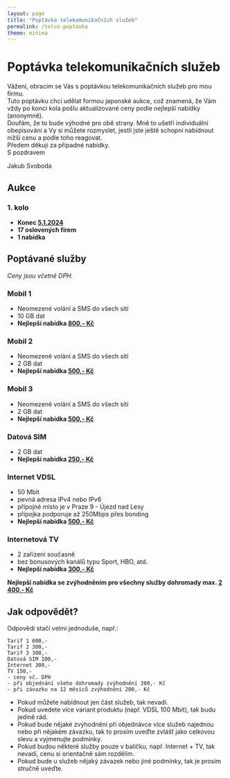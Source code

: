 ```yaml
---
layout: page
title: "Poptávka telekomunikačních služeb"
permalink: /telco-poptavka
theme: minima
---
```


# Poptávka telekomunikačních služeb

Vážení, obracím se Vás s poptávkou telekomunikačních služeb pro mou firmu.  
Tuto poptávku chci udělat formou japonské aukce, což znamená, že Vám vždy po konci kola pošlu aktualizované ceny podle nejlepší nabídky (anonymně).  
Doufám, že to bude výhodné pro obě strany. Mně to ušetří individuální obepisování a Vy si můžete rozmyslet, jestli jste ještě schopni nabídnout nižší cenu a podle toho reagovat.  
Předem děkuji za případné nabídky.  
S pozdravem  

Jakub Svoboda

## Aukce
### 1. kolo
- **Konec <ins>5.1.2024</ins>**
- **17 oslovených firem**
- **1 nabídka**

## Poptávané služby
_Ceny jsou včetně DPH._
### Mobil 1
- Neomezené volání a SMS do všech sítí
- 10 GB dat
- **Nejlepší nabídka <ins>800,- Kč</ins>**

### Mobil 2
- Neomezené volání a SMS do všech sítí
- 2 GB dat
- **Nejlepší nabídka <ins>500,- Kč</ins>** 

### Mobil 3
- Neomezené volání a SMS do všech sítí
- 2 GB dat
- **Nejlepší nabídka <ins>500,- Kč</ins>** 

### Datová SIM
- 2 GB dat
- **Nejlepší nabídka <ins>250,- Kč</ins>** 

### Internet VDSL
- 50 Mbit
- pevná adresa IPv4 nebo IPv6
- přípojné místo je v Praze 9 - Újezd nad Lesy
- přípojka podporuje až 250Mbps přes bonding
- **Nejlepší nabídka <ins>500,- Kč</ins>** 

### Internetová TV
- 2 zařízení současně
- bez bonusových kanálů typu Sport, HBO, atd.
- **Nejlepší nabídka <ins>300,- Kč</ins>** 

**Nejlepší nabídka se zvýhodněním pro všechny služby dohromady max. <ins>2 400,- Kč</ins>**

## Jak odpovědět?
Odpovědi stačí velmi jednoduše, např.:

    Tarif 1 600,-
    Tarif 2 300,-
    Tarif 3 300,-
    Datová SIM 100,-
    Internet 300,-
    TV 150,-
    - ceny vč. DPH
    - při objednání všeho dohromady zvýhodnění 300,- Kč
    - při závazku na 12 měsíců zvýhodnění 200,- Kč

- Pokud můžete nabídnout jen část služeb, tak nevadí.
- Pokud uvedete více variant produktu (např. VDSL 100 Mbit), tak budu jedině rád. 
- Pokud bude nějaké zvýhodnění při objednávce více služeb najednou nebo při nějakém závazku, tak to prosím uveďte zvlášť jako celkovou slevu a vyjmenujte podmínky.
- Pokud budou některé služby pouze v balíčku, např. Internet + TV, tak nevadí, cenu si orientačně sám rozdělím.
- Pokud bude u služeb nějaký závazek nebo jiné podmínky, tak je prosím stručně uveďte.

